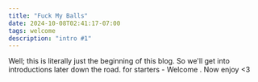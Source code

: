 ```yaml
---
title: "Fuck My Balls"
date: 2024-10-08T02:41:17-07:00
tags: welcome 
description: "intro #1"
---
```


Well; this is literally just the beginning of this blog.
So we'll get into introductions later down the road. 
for starters - Welcome . 
Now enjoy <3 